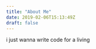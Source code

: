 ```yaml
---
title: "About Me"
date: 2019-02-06T15:13:49Z
draft: false
---
```


i just wanna write code for a living
